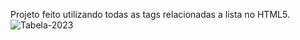Projeto feito utilizando todas as tags relacionadas a lista no HTML5.
![Tabela-2023](https://user-images.githubusercontent.com/121720820/210268626-fe0ba726-2034-4448-912e-562701eed0ae.png)
